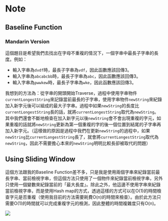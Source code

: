 # Note

## Baseline Function

### Mandarin Version

這個題目是希望我們去找出在字母不重複的情況下，一個字串中最長子字串的長度。例如：
- 輸入字串為`dvdf`時，最長子字串為`vdf`，因此函數應該回傳3。
- 輸入字串為`abcabcbb`時，最長子字串為`abc`，因此函數應該回傳3。
- 輸入字串為`pwwkew`時，最長子字串為`wke`，因此函數應該回傳3。

我想到的方法為：從字串的開頭開始Traverse，過程中使用字串物件`currentLongestString`來記錄當前最長的子字串，使用字串物件`newString`來紀錄加入新字元後可以組成的最大子字串。過程中如果`newString`的長度比`currentLongestString`長的話，就將`currentLongestString`取代為`newString`。其中我們還會不斷地檢查在加入新字元以後`newString`會不會出現重複的字元，如果重複的話就將`newString`更新為第一個重複的字的後一個位置到結尾的子字串再加入新字元。（這樣做的原因是過程中我們在更新`newString`的過程中，如果`newString`比`currentLongestString`長了，就會將`currentLongestString`取代為`newString`，因此不需要擔心本來的`newString`明明比較長卻被取代的問題）

## Using Sliding Window

這個方法跟我的Baseline Function差不多，只是我是使用兩個字串來紀錄當前最長字串、當前檢視字串，但這個方法只使用了一個物件來紀錄當前檢視字串，另外只使用一個變數來紀錄當前的「最大長度」。除此之外，他這邊不使用字串來紀錄當前檢視字串，而是使用Hash map的方式，透過這樣的方式可以在O(1)的時間檢查字元是否重複（使用我目前的方法需要耗費O(n)的時間來檢查）。由於此方法只需要O(1)的時間就可以完成重複字元的檢測，因此整體的時間複雜度只有O(n)。

![](https://i.imgur.com/fiXzXNS.png)
